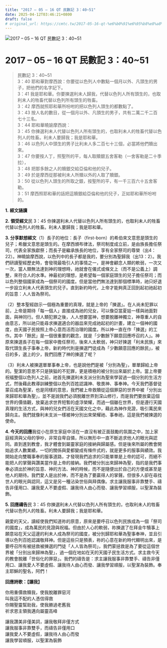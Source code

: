 ```yaml
---
title: "2017 – 05 – 16 QT 民數記 3：40~51"
date: 2025-04-12T03:46:21+0800
draft: false
# original_url: https://cmtc.tw/2017-05-16-qt-%e6%b0%91%e6%95%b8%e8%a8%98-3%ef%bc%9a4051
---
```


![2017 – 05 – 16 QT 民數記 3：40~51](/images/qt.jpg   "2017 – 05 – 16 QT 民數記 3：40~51")

# 2017 – 05 – 16 QT 民數記 3：40~51

> 民數記 3：40~51  
> 3：40 耶和華對摩西說：你要從以色列人中數點一個月以外、凡頭生的男子，把他們的名字記下。  
> 3：41 我是耶和華。你要揀選利未人歸我，代替以色列人所有頭生的，也取利未人的牲畜代替以色列所有頭生的牲畜。  
> 3：42 摩西就照耶和華所吩咐的把以色列人頭生的都數點了。  
> 3：43 按人名的數目，從一個月以外、凡頭生的男子，共有二萬二千二百七十三名。  
> 3：44 耶和華曉諭摩西說：  
> 3：45 你揀選利未人代替以色列人所有頭生的，也取利未人的牲畜代替以色列人的牲畜。利未人要歸我；我是耶和華。  
> 3：46 以色列人中頭生的男子比利未人多二百七十三個，必當將他們贖出來。  
> 3：47 你要按人丁，照聖所的平，每人取贖銀五舍客勒（一舍客勒是二十季拉），  
> 3：48 把那多餘之人的贖銀交給亞倫和他的兒子。  
> 3：49 於是摩西從那被利未人所贖以外的人取了贖銀。  
> 3：50 從以色列人頭生的所取之銀，按聖所的平，有一千三百六十五舍客勒。  
> 3：51 摩西照耶和華的話把這贖銀給亞倫和他的兒子，正如耶和華所吩咐的。

**1.** **經文誦讀**

**2.** **領受經文**民 3：45 你揀選利未人代替以色列人所有頭生的，也取利未人的牲畜代替以色列人的牲畜。利未人要歸我；我是耶和華。

**3. 分享默想經文**（1）長子的地位：長子（first-born）的希伯來文意思是頭生的兒子；希臘文意思是頭生的。在摩西頒布律法，祭司制度成立前，是由族長擔任祭司，代表全家族獻祭；而長子是繼承族長的地位，享有全家祭司的尊榮（出4：22）。神曉諭摩西說，以色列中的長子都是我的，要分別為聖歸我（出13：2）。我們研讀聖經歷史時，會發現最吸引人的事情之一，是神會顧念人類的軟弱，一次又一次，當人類無法達到神的理想時，祂就會在儀式或條文上（而不是公義上）調整，來符合人的水準。神最初的理想，是希望每一個家庭頭生的兒子擔任祭司；而以色列整個國家成為一個祭司的國度。但是當他們無法達到那個標準時，祂只好退一步設立利未人代表頭生的兒子。直到新約時代，上帝才能夠真正回到起初祂起初的旨意：人人皆為祭司。

（2）整本聖經啟示一個極為重要的真理，就是上帝的「揀選」。在人尚未犯罪以前，上帝是期待「每一個人」直接成為祂的兒女，可以像亞當夏娃一樣與祂面對面，與神同行。但人類犯罪之後，人人想要當神，想要脫離神獨立，神尊重人的自由意志，所以祂只能尋求揀選適合的器皿來完成祂起初的計畫，建立一個神的國度，由天國子民按照上帝心意而活而治理的國度。所以神一直在作「揀選」的工作。其中「餘民」是一個很重要的觀念，就是「少數餘下願意回應呼召的人」。神原來揀選長子在每一個家中擔任祭司，後來人太軟弱，神只好揀選「利未民族」來取代頭生長子事奉上帝，新約時代則是揀選門徒成為「少數願意回應的餘民」，被召的多，選上的少，我們回應了神的揀選了呢？

（3）利未人被揀選單單事奉上帝，也是說他們是被「分別為聖」，單單歸給上帝的。聖潔的意思不只是狹獈的不犯罪，更是積極的被分別出來屬於上帝。當上帝要祝福整個以色列人之前，祂首先揀選利未支派分別為聖來學習過一個分別的生活方式，然後藉此教導訓練整個以色列百姓認識神、敬畏神、事奉神。今天我們基督徒蒙召成為聖潔，也是同樣的意思，我們被上帝救贖從這個罪惡的世界中被「分別出來歸耶和華為聖」，並不是說我們必須脫離世界到深山修行，而是我們要放棄這個世界的價值觀，放棄追求世界短暫的虛浮榮耀，而過一個雖在世界，但是遵行天國真理的生活方式，與神的兒女們活在天國文化之中，藉此為神作見證，吸引萬民來歸向主。我們就像利未支派一樣被神分別出來榮耀祂、事奉祂，這是我們被揀選的使命。

**4. 今天的回應**我從小在原生家庭中活在一直沒有被正面鼓勵的氛圍之中，加上家庭經濟與父母的爭吵，非常自卑自憐，所以無形中一直不斷追求他人的眼光與認同。直到進到教會，我才體會到屬靈家庭的接納與歸屬感。但是後來所屬的教會開始追求人數業績，一切的關係與愛都變成有條件式的，就是更多的服事與績效。我開始走向雙職事奉的服事道路，才發現我們追求的只能單單是上帝的認可，而絕不能把人的掌聲與讚美當作是上帝的接納。我們被分別出來歸神為聖，指的是我們事奉必須出於神的旨意、神的方法、神的時候，而不是隨便出於自己的方便或甚至是他人的期待。我們愛人是出於神，而不是為了要贏得人的掌聲。但很多人卻在尋找世人的眼光與認同，這又是另一種沾染世俗與拜偶像。求主讓我服事非靠雙手、禱告非僅用口、讓我愛人不要虛假、讓我待人由心而發、讓我學習順服，以聖潔為裝飾。

**5. 回應禱告**民 3：45 你揀選利未人代替以色列人所有頭生的，也取利未人的牲畜代替以色列人的牲畜。利未人要歸我；我是耶和華。

親愛的天父，讀經使我們知道祢的原意，原來是要呼召以色列民族成為一個「祭司的國度」，成為萬民的見證與祝福。但由於人心的軟弱，祢揀選了在拜金牛犢事上願意站在天父這邊的利未人成為祭司的國度，被分別歸耶和華為聖事奉神，並且引導以色列百姓認識敬拜神。但是這些只是預表，祢的心意在新約時代顯明出來，是要呼召所有被拯救被揀選的門徒「人人皆為祭司」，我們蒙拯救是為了要從這個世界被「分別出來歸神為聖」，過一個在地如在天的天國子民生活方式。求主救今天的教會脫離「世俗化的罪惡」。我們的禱告是：求主讓我服事非靠雙手、禱告非僅用口、讓我愛人不要虛假、讓我待人由心而發、讓我學習順服，以聖潔為裝飾。奉主耶穌的聖名，阿們！

**回應詩歌：【讓我】**

你用重價救贖我，使我脫離罪惡河  
叫我這不配的人憑信得救  
你賜聖靈幫助我，使我勝過老舊我  
祈求恩主領我邁向屬靈高峰

讓我讚美非僅美詞，讓我敬拜非僅方式  
讓我服事非靠雙手，而禱告非僅用口  
讓我愛人不要虛假，讓我待人由心而發  
讓我學習順服，以聖潔為裝飾